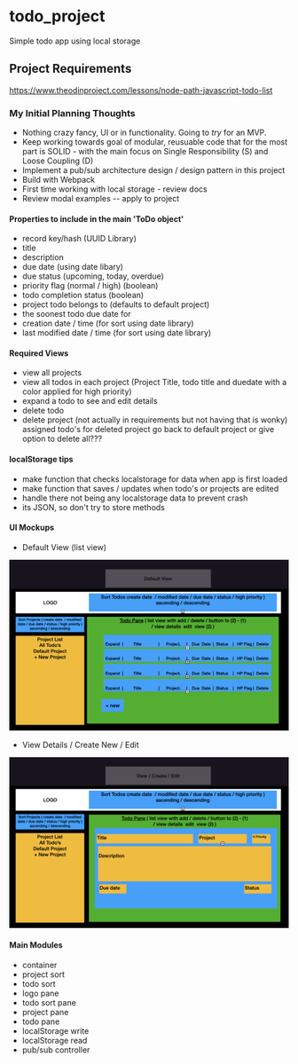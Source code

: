 # todo_project

 Simple todo app using local storage

## Project Requirements

<https://www.theodinproject.com/lessons/node-path-javascript-todo-list>

### My Initial Planning Thoughts

- Nothing crazy fancy, UI or in functionality. Going to *try* for an MVP.
- Keep working towards goal of modular, reusuable code that for the most part is SOLID - with the main focus on Single Responsibility (S) and Loose Coupling (D)
- Implement a pub/sub architecture design / design pattern in this project
- Build with Webpack
- First time working with local storage - review docs
- Review modal examples -- apply to project

#### Properties to include in the main 'ToDo object'

- record key/hash (UUID Library)
- title
- description
- due date (using date libary)
- due status (upcoming, today, overdue)
- priority flag (normal / high) (boolean)
- todo completion status (boolean)
- project todo belongs to (defaults to default project)
- the soonest todo due date for
- creation date / time (for sort using date library)
- last modified date / time (for sort using date library)
  
#### Required Views

- view all projects
- view all todos in each project (Project Title, todo title and duedate with a color applied for high priority)
- expand a todo to see and edit details
- delete todo
- delete project (not actually in requirements but not having that is wonky) assigned todo's for deleted project go back to default project or give option to delete all???

#### localStorage tips

- make function that checks localstorage for data when app is first loaded
- make function that saves / updates when todo's or projects are edited
- handle there not being any localstorage data to prevent crash
- its JSON, so don't try to store methods

#### UI Mockups

- Default View (list view)

![UI Mockup 1](2022-11-10-20-42-39.png)

- View Details / Create New / Edit
  
![UI Mockup 2](2022-11-10-20-43-47.png)

#### Main Modules

- container
- project sort
- todo sort
- logo pane
- todo sort pane
- project pane
- todo pane
- localStorage write
- localStorage read
- pub/sub controller
